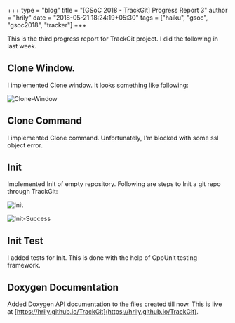 +++
type = "blog"
title = "[GSoC 2018 - TrackGit] Progress Report 3"
author = "hrily"
date = "2018-05-21 18:24:19+05:30"
tags = ["haiku", "gsoc", "gsoc2018", "tracker"]
+++

This is the third progress report for TrackGit project. I did the following in last week.

## Clone Window.

I implemented Clone window. It looks something like following:

![Clone-Window](/files/blog/hrily/Clone-Window.jpg)


## Clone Command

I implemented Clone command. Unfortunately, I'm blocked with some ssl object error.


## Init

Implemented Init of empty repository. Following are steps to Init a git repo through TrackGit:

![Init](/files/blog/hrily/Init.jpg)

![Init-Success](/files/blog/hrily/Init-Success.jpg)


## Init Test

I added tests for Init. This is done with the help of CppUnit testing framework.


## Doxygen Documentation

Added Doxygen API documentation to the files created till now. This is live at [https://hrily.github.io/TrackGit](https://hrily.github.io/TrackGit).